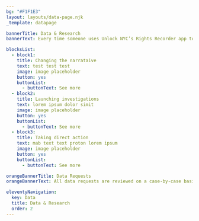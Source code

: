 ```yaml
---
bg: "#F1F1E3"
layout: layouts/data-page.njk
_template: datapage

bannerTitle: Data & Research
bannerText: Every time someone uses Unlock NYC’s Rights Recorder app to make a report of source of income discrimination, our entire community benefits. from more intel about who’s discriminating, where, and how. By raising our voices together, we are building a vivid and detailed picture of what needs to change to make housing fair for all New Yorkers.

blocksList:
  - block1:
    title: Changing the narrataive
    text: test test test
    image: image placeholder
    button: yes
    buttonList:
      - buttonText: See more
  - block2:
    title: Launching investigations
    text: lorem ipsum dolor simit
    image: image placeholder
    button: yes
    buttonList:
      - buttonText: See more
  - block3:
    title: Taking direct action
    text: mab text text proton lorem ipsum
    image: image placeholder
    button: yes
    buttonList:
      - buttonText: See more

orangeBannerTitle: Data Requests
orangeBannerText: All data requests are reviewed on a case-by-case basis. Fill out this form and we’ll get back to you shortly.

eleventyNavigation:
  key: Data
  title: Data & Research
  order: 2
---
```

